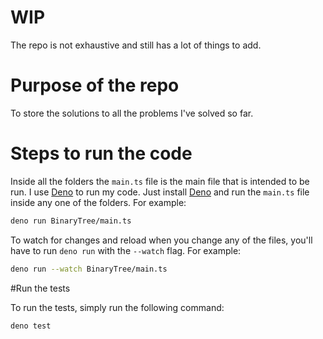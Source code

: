 # WIP

The repo is not exhaustive and still has a lot of things to add.

# Purpose of the repo

To store the solutions to all the problems I've solved so far.

# Steps to run the code

Inside all the folders the `main.ts` file is the main file that is intended to be run. I use [Deno](https://deno.land/) to run my code. Just install [Deno](https://deno.land/) and run the `main.ts` file inside any one of the folders. For example:

```bash
deno run BinaryTree/main.ts
```

To watch for changes and reload when you change any of the files, you'll have to run `deno run` with the `--watch` flag. For example:

```bash
deno run --watch BinaryTree/main.ts
```

#Run the tests

To run the tests, simply run the following command:

```bash
deno test
```
